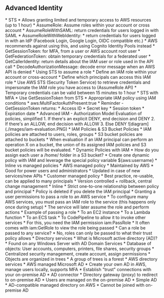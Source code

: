<h2>Advanced Identity</h2>
* STS
    * Allows granting limited and temporary access to AWS resources (up to 1 hour)
    * AssumeRole: Assume roles within your account or cross account
    * AssumeRoleWithSAML: return credentials for users logged in with SAML
    * AssumeRoleWithWebIdentity:
        * return credentials for users logged in with an IdP (Facebook Login, Google Login,
          OIDC compatible etc.)
        * AWS recommends against using this, and using Cognito Identity Pools instead
    * GetSessionToken: for MFA, from a user or AWS account root user
    * GetFederationToken: obtain temporary credentials for a federated user
    * GetCallerIdentity: return details about the IAM user or role used in the API call
    * DecodeAuthorizationMessage: decode error message when an AWS API is denied
    * Using STS to assume a role
        * Define an IAM role within your account or cross-account
        * Define which principals can access this IAM role
        * Use AWS STS (Security Token Service) to retrieve credentials and impersonate
          the IAM role you have access to (AssumeRole API)
        * Temporary credentials can be valid between 15 minutes to 1 hour
    * STS with MFA
        * Use GetSessionToken from STS
        * Appropriate IAM policy using IAM conditions
        * aws:MultiFactorAuthPresent:true
    * Reminder - GetSessionToken returns:
        * Access ID
        * Secret key
        * Session token
        * Expiration date
* Advanced IAM - Authorization Model Evaluation of policies, simplified
    1. If there's an explicit DENY, end decision and DENY
    2. If there's an ALLOW, end decision with ALLOW
    3. Else DENY
       ![diagram](./images/iam-evaluation.PNG)
* IAM Policies & S3 Bucket Policies
    * IAM policies are attached to users, roles, groups
    * S3 bucket policies are attached to buckets
    * When evaluation if an IAM principal can perform an operation X on a bucket, the
      union of its assigned IAM policies and S3 bucket policies will be evaluated.
* Dynamic Policies with IAM
    * How do you assign each user a /home/<user> folder in a S3 bucket?
    * Create one dynamic policy with IAM and leverage the special policy variable
      ${aws:username}
* Inline vs managed policies
    * AWS managed policy
        * Maintained by AWS
        * Good for power users and administrators
        * Updated in case of new services/new APIs
    * Customer managed policy
        * Best practice, re-usable, can be applied to many principals
        * Version controlled + rollback, central change management
    * Inline
        * Strict one-to-one relationship between policy and principal
        * Policy is deleted if you delete the IAM principal
* Granting a user permissions to pass a role to an AWS service
    * To configure many AWS services, you must pass an IAM role to the service (this
      happens only once during setup)
    * The service will later assume the role and perform actions
    * Example of passing a role
        * To an EC2 instance
        * To a Lambda function
        * To an ECS task
        * To CodePipeline to allow it to invoke other services
    * For this, you need the IAM permission iam:PassRole
    * It often comes with iam:GetRole to view the role being passed
    * Can a role be passed to any service?
        * No, roles can only be passed to what their trust policy allows
* Directory services
    * What is Microsoft active directory (AD)?
        * Found on any Windows Server with AD Domain Services
        * Database of objects: User accounts, computers, printers, file shares,
          security groups
        * Centralized security management, create account, assign permissions
        * Objects are organized in trees
        * A group of trees is a forest
    * AWS directory services
        * AWS managed Microsoft AD
            * Create your own AD in AWS, manage users locally, supports MFA
            * Establish "trust" connections with your on-premise AD
        * AD connector
            * Directory gateway (proxy) to redirect to on-premise AD
            * Users are managed on the on-premise AD
        * Simple AD
            * AD-compatible managed directory on AWS
            * Cannot be joined with on-premise AD